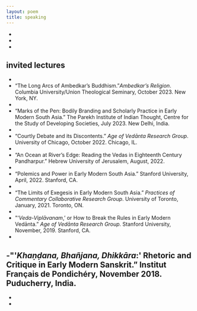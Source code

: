 ```yaml
---
layout: poem
title: speaking
---
```

-
-
-
## invited lectures
-
- “The Long Arcs of Ambedkar’s Buddhism.”*Ambedkar’s Religion*. Columbia University/Union Theological Seminary, October 2023. New York, NY.
-
- “Marks of the Pen: Bodily Branding and Scholarly Practice in Early Modern South Asia.” The Parekh Institute of Indian Thought, Centre for the Study of Developing Societies, July 2023. New Delhi, India.
-
- “Courtly Debate and its Discontents.” *Age of Vedānta Research Group*. University of Chicago, October 2022. Chicago, IL.
-
- “An Ocean at River’s Edge: Reading the Vedas in Eighteenth Century Pandharpur.” Hebrew University of Jerusalem, August, 2022.
-
- “Polemics and Power in Early Modern South Asia.” Stanford University, April, 2022. Stanford, CA.
-
- “The Limits of Exegesis in Early Modern South Asia.” *Practices of Commentary Collaborative Research Group*. University of Toronto, January, 2021. Toronto, ON.
-
- "‘*Veda-Viplāvanam*,’ or How to Break the Rules in Early Modern Vedānta.” *Age of Vedānta Research Group.* Stanford University, November, 2019. Stanford, CA.
-
-"'*Khaṇḍana, Bhañjana, Dhikkāra*:' Rhetoric and Critique in Early Modern Sanskrit.” Institut Français de Pondichéry, November 2018. Puducherry, India.
-
-
-
## 
